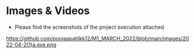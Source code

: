# Images & Videos

* Please find the screenshots of the project execution attached

https://github.com/poojaapatilkk12/M1_MARCH_2022/blob/main/images/2022-04-2(1)a.exe.png





